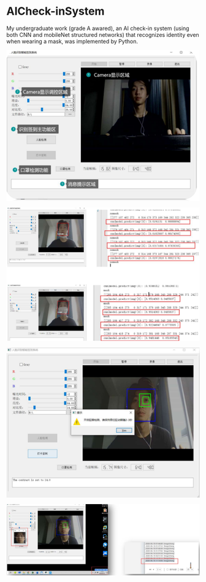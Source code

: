 # AICheck-inSystem


My undergraduate work (grade A awared), an AI check-in system (using both CNN and mobileNet structured networks) that recognizes identity even when wearing a mask, was implemented by Python.

![screen](https://github.com/fwyc0573/AICheck-inSystem/blob/main/fig/fig1.png)

![screen](https://github.com/fwyc0573/AICheck-inSystem/blob/main/fig/fig3.png)

![screen](https://github.com/fwyc0573/AICheck-inSystem/blob/main/fig/fig4.png)

![screen](https://github.com/fwyc0573/AICheck-inSystem/blob/main/fig/fig2.png)

